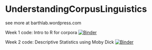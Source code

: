 # UnderstandingCorpusLinguistics
see more at barthlab.wordpress.com

Week 1 code: Intro to R for corpora
[![Binder](https://mybinder.org/badge_logo.svg)](https://mybinder.org/v2/gh/DGBarth/UnderstandingCorpusLinguistics/HEAD?labpath=Week2_Intro_Packages.ipynb)

Week 2 code: Descriptive Statistics using Moby Dick
[![Binder](https://mybinder.org/badge_logo.svg)](https://mybinder.org/v2/gh/DGBarth/UnderstandingCorpusLinguistics/HEAD?labpath=Week3_Discriptive_Stats.ipynb)
